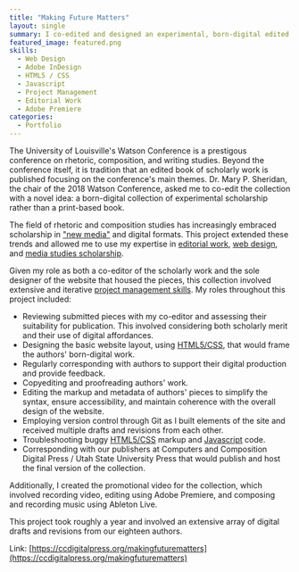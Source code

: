 ```yaml
---
title: "Making Future Matters"
layout: single
summary: I co-edited and designed an experimental, born-digital edited collection of writing studies scholarship.
featured_image: featured.png
skills:
  - Web Design
  - Adobe InDesign
  - HTML5 / CSS
  - Javascript
  - Project Management
  - Editorial Work
  - Adobe Premiere
categories:
  - Portfolio
---
```


The University of Louisville's Watson Conference is a prestigous conference on rhetoric, composition, and writing studies. Beyond the conference itself, it is tradition that an edited book of scholarly work is published focusing on the conference's main themes. Dr. Mary P. Sheridan, the chair of the 2018 Watson Conference, asked me to co-edit the collection with a novel idea: a born-digital collection of experimental scholarship rather than a print-based book.

The field of rhetoric and composition studies has increasingly embraced scholarship in ["new media"](/posts/2021/11/what-is-new-about-new-media/) and digital formats. This project extended these trends and allowed me to use my expertise in [editorial work](/skills/editorial-work), [web design](/skills/web-design), and [media studies scholarship](/tags/media-studies).

Given my role as both a co-editor of the scholarly work and the sole designer of the website that housed the pieces, this collection involved extensive and iterative [project management skills](/skills/project-management). My roles throughout this project included:

- Reviewing submitted pieces with my co-editor and assessing their suitability for publication. This involved considering both scholarly merit and their use of digital affordances.
- Designing the basic website layout, using [HTML5/CSS](/skills/html5-/-css), that would frame the authors' born-digital work.
- Regularly corresponding with authors to support their digital production and provide feedback.
- Copyediting and proofreading authors' work.
- Editing the markup and metadata of authors' pieces to simplify the syntax, ensure accessibility, and maintain coherence with the overall design of the website.
- Employing version control through Git as I built elements of the site and received multiple drafts and revisions from each other.
- Troubleshooting buggy [HTML5/CSS](/skills/html5-/-css) markup and [Javascript](/skills/javascript) code.
- Corresponding with our publishers at Computers and Composition Digital Press / Utah State University Press that would publish and host the final version of the collection.

Additionally, I created the promotional video for the collection, which involved recording video, editing using Adobe Premiere, and composing and recording music using Ableton Live.

This project took roughly a year and involved an extensive array of digital drafts and revisions from our eighteen authors.

Link: [https://ccdigitalpress.org/makingfuturematters](https://ccdigitalpress.org/makingfuturematters)
